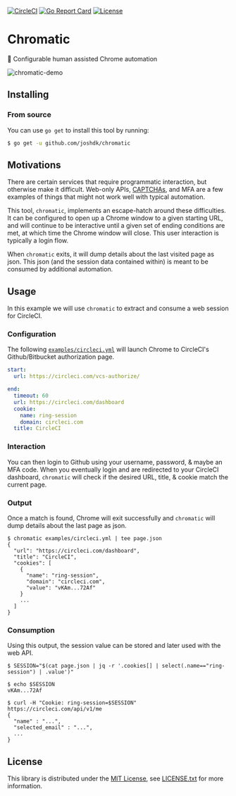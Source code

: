 [![CircleCI][circleci-badge]][circleci-link]
[![Go Report Card][go-report-card-badge]][go-report-card-link]
[![License][license-badge]][license-link]

# Chromatic

🍪 Configurable human assisted Chrome automation

![chromatic-demo](https://user-images.githubusercontent.com/307183/43058824-72d6681e-8dfe-11e8-94d2-2e71d847d425.gif)

## Installing

### From source

You can use `go get` to install this tool by running:

```bash
$ go get -u github.com/joshdk/chromatic
```

## Motivations

There are certain services that require programmatic interaction, but otherwise make it difficult. Web-only APIs, [CAPTCHAs](https://en.wikipedia.org/wiki/CAPTCHA), and MFA are a few examples of things that might not work well with typical automation.

This tool, `chromatic`, implements an escape-hatch around these difficulties. It can be configured to open up a Chrome window to a given starting URL, and will continue to be interactive until a given set of ending conditions are met, at which time the Chrome window will close. This user interaction is typically a login flow.

When `chromatic` exits, it will dump details about the last visited page as json. This json (and the session data contained within) is meant to be consumed by additional automation.

## Usage

In this example we will use `chromatic` to extract and consume a web session for CircleCI.

### Configuration

The following [`examples/circleci.yml`](https://github.com/joshdk/chromatic/blob/master/examples/circleci.yml) will launch Chrome to CircleCI's Github/Bitbucket authorization page.

```yaml
start:
  url: https://circleci.com/vcs-authorize/

end:
  timeout: 60
  url: https://circleci.com/dashboard
  cookie:
    name: ring-session
    domain: circleci.com
  title: CircleCI
```

### Interaction

You can then login to Github using your username, password, & maybe an MFA code. When you eventually login and are redirected to your CircleCI dashboard, `chromatic` will check if the desired URL, title, & cookie match the current page.

### Output

Once a match is found, Chrome will exit successfully and `chromatic` will dump details about the last page as json.

```
$ chromatic examples/circleci.yml | tee page.json
{
  "url": "https://circleci.com/dashboard",
  "title": "CircleCI",
  "cookies": [
    {
      "name": "ring-session",
      "domain": "circleci.com",
      "value": "vKAm...72Af"
    }
    ...
  ]
}
```

### Consumption

Using this output, the session value can be stored and later used with the web API.

```
$ SESSION="$(cat page.json | jq -r '.cookies[] | select(.name=="ring-session") | .value')"

$ echo $SESSION
vKAm...72Af

$ curl -H "Cookie: ring-session=$SESSION" https://circleci.com/api/v1/me
{
  "name" : "...",
  "selected_email" : "...",
  ...
}
```

## License

This library is distributed under the [MIT License][license-link], see [LICENSE.txt][license-file] for more information.

[circleci-badge]:         https://circleci.com/gh/joshdk/chromatic.svg?&style=shield
[circleci-link]:          https://circleci.com/gh/joshdk/chromatic/tree/master
[go-report-card-badge]:   https://goreportcard.com/badge/github.com/joshdk/chromatic
[go-report-card-link]:    https://goreportcard.com/report/github.com/joshdk/chromatic
[license-badge]:          https://img.shields.io/badge/license-MIT-green.svg
[license-file]:           https://github.com/joshdk/chromatic/blob/master/LICENSE.txt
[license-link]:           https://opensource.org/licenses/MIT

